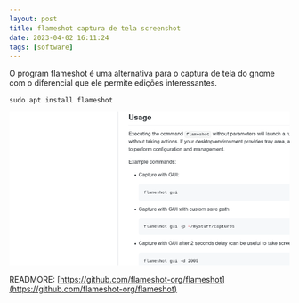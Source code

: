 ```yaml
---
layout: post
title: flameshot captura de tela screenshot
date: 2023-04-02 16:11:24 
tags: [software]
---  
```


O program flameshot é uma alternativa para o captura de tela do gnome com o diferencial que ele permite edições interessantes.

	sudo apt install flameshot
	
![](https://raw.githubusercontent.com/flameshot-org/flameshot/master/data/img/preview/animatedUsage.gif)	

READMORE:
[https://github.com/flameshot-org/flameshot](https://github.com/flameshot-org/flameshot)

